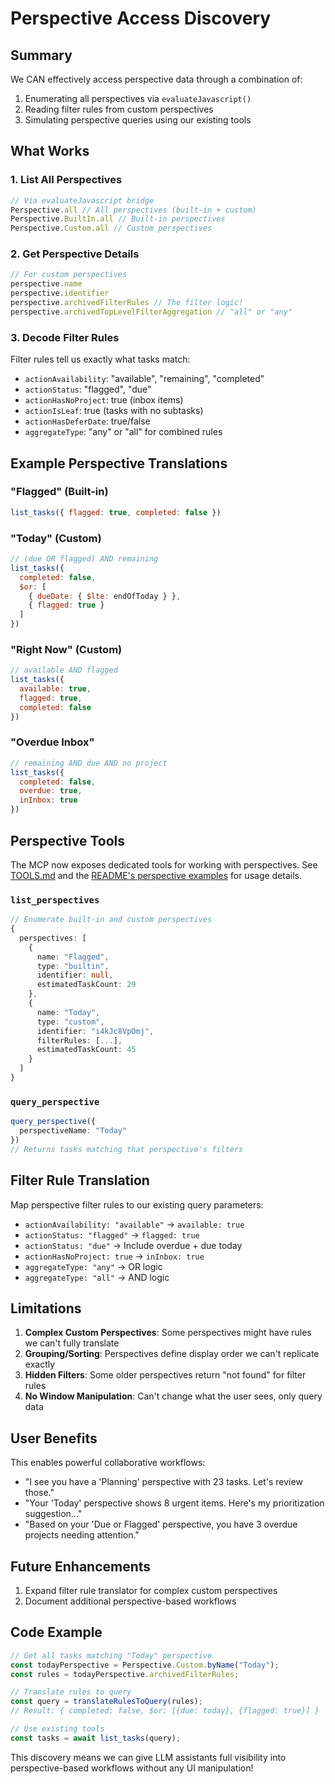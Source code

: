 # Perspective Access Discovery

## Summary
We CAN effectively access perspective data through a combination of:
1. Enumerating all perspectives via `evaluateJavascript()`
2. Reading filter rules from custom perspectives
3. Simulating perspective queries using our existing tools

## What Works

### 1. List All Perspectives
```javascript
// Via evaluateJavascript bridge
Perspective.all // All perspectives (built-in + custom)
Perspective.BuiltIn.all // Built-in perspectives
Perspective.Custom.all // Custom perspectives
```

### 2. Get Perspective Details
```javascript
// For custom perspectives
perspective.name
perspective.identifier
perspective.archivedFilterRules // The filter logic!
perspective.archivedTopLevelFilterAggregation // "all" or "any"
```

### 3. Decode Filter Rules
Filter rules tell us exactly what tasks match:
- `actionAvailability`: "available", "remaining", "completed"
- `actionStatus`: "flagged", "due"
- `actionHasNoProject`: true (inbox items)
- `actionIsLeaf`: true (tasks with no subtasks)
- `actionHasDeferDate`: true/false
- `aggregateType`: "any" or "all" for combined rules

## Example Perspective Translations

### "Flagged" (Built-in)
```javascript
list_tasks({ flagged: true, completed: false })
```

### "Today" (Custom)
```javascript
// (due OR flagged) AND remaining
list_tasks({ 
  completed: false,
  $or: [
    { dueDate: { $lte: endOfToday } },
    { flagged: true }
  ]
})
```

### "Right Now" (Custom)
```javascript
// available AND flagged
list_tasks({ 
  available: true, 
  flagged: true,
  completed: false
})
```

### "Overdue Inbox"
```javascript
// remaining AND due AND no project
list_tasks({
  completed: false,
  overdue: true,
  inInbox: true
})
```

## Perspective Tools

The MCP now exposes dedicated tools for working with perspectives. See
[TOOLS.md](./TOOLS.md) and the
[README's perspective examples](../README.md#work-with-perspectives) for usage
details.

### `list_perspectives`
```typescript
// Enumerate built-in and custom perspectives
{
  perspectives: [
    {
      name: "Flagged",
      type: "builtin",
      identifier: null,
      estimatedTaskCount: 29
    },
    {
      name: "Today",
      type: "custom",
      identifier: "i4kJc8VpOmj",
      filterRules: [...],
      estimatedTaskCount: 45
    }
  ]
}
```

### `query_perspective`
```typescript
query_perspective({
  perspectiveName: "Today"
})
// Returns tasks matching that perspective's filters
```

## Filter Rule Translation
Map perspective filter rules to our existing query parameters:
- `actionAvailability: "available"` → `available: true`
- `actionStatus: "flagged"` → `flagged: true`
- `actionStatus: "due"` → Include overdue + due today
- `actionHasNoProject: true` → `inInbox: true`
- `aggregateType: "any"` → OR logic
- `aggregateType: "all"` → AND logic

## Limitations

1. **Complex Custom Perspectives**: Some perspectives might have rules we can't fully translate
2. **Grouping/Sorting**: Perspectives define display order we can't replicate exactly
3. **Hidden Filters**: Some older perspectives return "not found" for filter rules
4. **No Window Manipulation**: Can't change what the user sees, only query data

## User Benefits

This enables powerful collaborative workflows:
- "I see you have a 'Planning' perspective with 23 tasks. Let's review those."
- "Your 'Today' perspective shows 8 urgent items. Here's my prioritization suggestion..."
- "Based on your 'Due or Flagged' perspective, you have 3 overdue projects needing attention."

## Future Enhancements

1. Expand filter rule translator for complex custom perspectives
2. Document additional perspective-based workflows

## Code Example

```javascript
// Get all tasks matching "Today" perspective
const todayPerspective = Perspective.Custom.byName("Today");
const rules = todayPerspective.archivedFilterRules;

// Translate rules to query
const query = translateRulesToQuery(rules);
// Result: { completed: false, $or: [{due: today}, {flagged: true}] }

// Use existing tools
const tasks = await list_tasks(query);
```

This discovery means we can give LLM assistants full visibility into perspective-based workflows without any UI manipulation!
